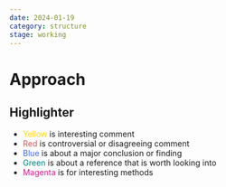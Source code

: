 ```yaml
---
date: 2024-01-19
category: structure
stage: working
---
```


# Approach

## Highlighter

- <font color='gold'>Yellow</font> is interesting comment
- <font color='indianred'>Red</font> is controversial or disagreeing comment
- <font color='royalblue'>Blue</font> is about a major conclusion or finding
- <font color='teal'>Green</font> is about a reference that is worth looking into
- <font color='violetred'>Magenta</font> is for interesting methods